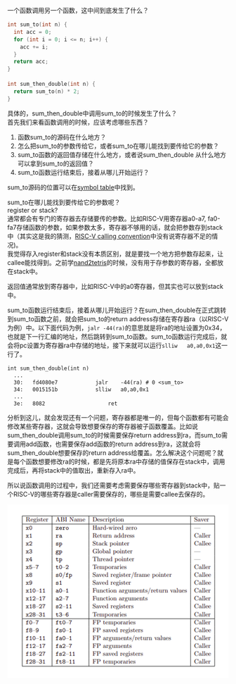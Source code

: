  一个函数调用另一个函数，这中间到底发生了什么？  

```c
int sum_to(int n) {
  int acc = 0;
  for (int i = 0; i <= n; i++) {
    acc += i;
  }
  return acc;
}

int sum_then_double(int n) {
  return sum_to(n) * 2;
}
```
具体的，sum_then_double中调用sum_to的时候发生了什么？  
首先我们来看函数调用的时候，应该考虑哪些东西？  
1. 函数sum_to的源码在什么地方？  
2. 怎么把sum_to的参数传给它，或者sum_to在哪儿能找到要传给它的参数？  
3. sum_to函数的返回值存储在什么地方，或者说sum_then_double 从什么地方可以拿到sum_to的返回值？
4. sum_to函数运行结束后，接着从哪儿开始运行？

sum_to源码的位置可以在[symbol table](https://en.wikipedia.org/wiki/Symbol_table)中找到。  

sum_to在哪儿能找到要传给它的参数呢？  
register or stack?  
通常都会有专门的寄存器去存储要传的参数。比如RISC-V用寄存器a0-a7, fa0-fa7存储函数的参数，如果参数太多，寄存器不够用的话，就会把参数存到stack中（其实这是我的猜测，[RISC-V calling convention](https://riscv.org/wp-content/uploads/2015/01/riscv-calling.pdf)中没有说寄存器不足的情况)。  
我觉得存入register和stack没有本质区别，就是要找一个地方把参数存起来，让callee能找得到。之前学[nand2tetris](https://www.nand2tetris.org/)的时候，没有用于存参数的寄存器，全都放在stack中。  

返回值通常放到寄存器中，比如RISC-V中的a0寄存器，但其实也可以放到stack中。  

sum_to函数运行结束后，接着从哪儿开始运行？在sum_then_double在正式跳转到sum_to函数之前，就会把sum_to的return address存储在寄存器ra（以RISC-V为例）中。以下面代码为例，`jalr	-44(ra)`的意思就是将ra的地址设置为0x34，也就是下一行汇编的地址，然后跳转到sum_to函数。sum_to函数运行完成后，就会将pc设置为寄存器ra中存储的地址，接下来就可以运行`slliw	a0,a0,0x1`这一行了。
```
int sum_then_double(int n) 
  ...
  30:	fd4080e7          	jalr	-44(ra) # 0 <sum_to>
  34:	0015151b          	slliw	a0,a0,0x1
  ...
  3e:	8082                	ret
```

分析到这儿，就会发现还有一个问题，寄存器都是唯一的，但每个函数都有可能会修改某些寄存器，这就会导致想要保存的寄存器被子函数覆盖。比如说sum_then_double调用sum_to的时候需要保存return address到ra，而sum_to需要调用add函数，也需要保存add函数的return address到ra，这就会将sum_then_double想要保存的return address给覆盖。怎么解决这个问题呢？就是每个函数想要修改ra的时候，都是先将原本ra中存储的值保存在stack中，调用完成后，再将stack中的值取出，重新存入ra中。 

所以说函数调用的过程中，我们还需要考虑需要保存哪些寄存器到stack中，贴一个RISC-V的哪些寄存器是caller需要保存的，哪些是需要callee去保存的。  

![](./images/call_stack/caller-callee-saved.png)